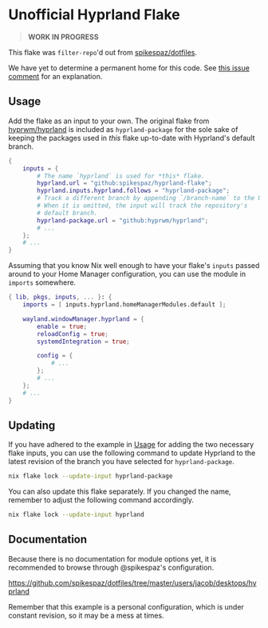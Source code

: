 # Unofficial Hyprland Flake

> **WORK IN PROGRESS**

This flake was `filter-repo`'d out from [spikespaz/dotfiles].

We have yet to determine a permanent home for this code.
See [this issue comment](https://github.com/spikespaz/hyprland-flake/issues/1)
for an explanation.

## Usage

Add the flake as an input to your own.
The original flake from [hyprwm/hyprland] is included
as `hyprland-package` for the sole sake of keeping the packages used in
*this* flake up-to-date with Hyprland's default branch.

```nix
{
    inputs = {
        # The name `hyprland` is used for *this* flake.
        hyprland.url = "github:spikespaz/hyprland-flake";
        hyprland.inputs.hyprland.follows = "hyprland-package";
        # Track a different branch by appending `/branch-name` to the URL.
        # When it is omitted, the input will track the repository's
        # default branch.
        hyprland-package.url = "github:hyprwm/hyprland";
        # ...
    };
    # ...
}
```

Assuming that you know Nix well enough to have your flake's `inputs` passed
around to your Home Manager configuration, you can use the module in `imports`
somewhere.

```nix
{ lib, pkgs, inputs, ... }: {
    imports = [ inputs.hyprland.homeManagerModules.default ];

    wayland.windowManager.hyprland = {
        enable = true;
        reloadConfig = true;
        systemdIntegration = true;

        config = {
            # ...
        };
        # ...
    };
    # ...
}
```

## Updating

If you have adhered to the example in [Usage](#usage) for adding the two
necessary flake inputs, you can use the following command to update Hyprland
to the latest revision of the branch you have selected for `hyprland-package`.

```sh
nix flake lock --update-input hyprland-package
```

You can also update this flake separately. If you changed the name, remember to
adjust the following command accordingly.

```sh
nix flake lock --update-input hyprland
```

## Documentation

Because there is no documentation for module options yet, it is recommended to
browse through @spikespaz's configuration.

<https://github.com/spikespaz/dotfiles/tree/master/users/jacob/desktops/hyprland>

Remember that this example is a personal configuration,
which is under constant revision, so it may be a mess at times.

<!-- LINKS -->

[hyprwm/hyprland]: https://github.com/hyprwm/hyprland
[spikespaz/dotfiles]: https://github.com/spikespaz/dotfiles
